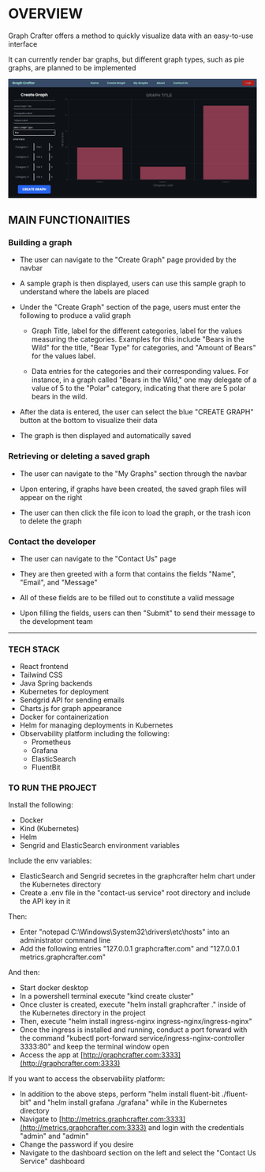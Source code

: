 # OVERVIEW

Graph Crafter offers a method to quickly visualize data with an easy-to-use interface

It can currently render bar graphs, but different graph types, such as pie graphs, are planned to be implemented

![graphcrafter-buildgraph](graphcrafter-buildgraph.png)

## MAIN FUNCTIONAlITIES

### Building a graph

- The user can navigate to the "Create Graph" page provided by the navbar

- A sample graph is then displayed, users can use this sample graph to understand where the labels are placed

- Under the "Create Graph" section of the page, users must enter the following to produce a valid graph

    - Graph Title, label for the different categories, label for the values measuring the categories. Examples for this include "Bears in the Wild" for the title, "Bear Type" for categories, and "Amount of Bears" for the values label.

    - Data entries for the categories and their corresponding values. For instance, in a graph called "Bears in the Wild," one may delegate of a value of 5 to the "Polar" category, indicating that there are 5 polar bears in the wild.

- After the data is entered, the user can select the blue "CREATE GRAPH" button at the bottom to visualize their data

- The graph is then displayed and automatically saved

### Retrieving or deleting a saved graph

- The user can navigate to the "My Graphs" section through the navbar

- Upon entering, if graphs have been created, the saved graph files will appear on the right

- The user can then click the file icon to load the graph, or the trash icon to delete the graph

### Contact the developer

- The user can navigate to the "Contact Us" page

- They are then greeted with a form that contains the fields "Name", "Email", and "Message"

- All of these fields are to be filled out to constitute a valid message

- Upon filling the fields, users can then "Submit" to send their message to the development team

---

### TECH STACK

- React frontend
- Tailwind CSS
- Java Spring backends
- Kubernetes for deployment
- Sendgrid API for sending emails
- Charts.js for graph appearance
- Docker for containerization
- Helm for managing deployments in Kubernetes
- Observability platform including the following:
    - Prometheus
    - Grafana
    - ElasticSearch
    - FluentBit

### TO RUN THE PROJECT

Install the following:

- Docker
- Kind (Kubernetes)
- Helm
- Sengrid and ElasticSearch environment variables

Include the env variables:

- ElasticSearch and Sengrid secretes in the graphcrafter helm chart under the Kubernetes directory
- Create a .env file in the "contact-us service" root directory and include the API key in it

Then:

- Enter "notepad C:\Windows\System32\drivers\etc\hosts" into an administrator command line
- Add the following entries "127.0.0.1 graphcrafter.com" and "127.0.0.1 metrics.graphcrafter.com"

And then:

- Start docker desktop
- In a powershell terminal execute "kind create cluster"
- Once cluster is created, execute "helm install graphcrafter ." inside of the Kubernetes directory in the project
- Then, execute "helm install ingress-nginx ingress-nginx/ingress-nginx" 
- Once the ingress is installed and running, conduct a port forward with the command "kubectl port-forward service/ingress-nginx-controller 3333:80" and keep the terminal window open
- Access the app at [http://graphcrafter.com:3333](http://graphcrafter.com:3333)

If you want to access the observability platform:

- In addition to the above steps, perform "helm install fluent-bit ./fluent-bit" and "helm install grafana ./grafana" while in the Kubernetes directory 
- Navigate to [http://metrics.graphcrafter.com:3333](http://metrics.graphcrafter.com:3333) and login with the credentials "admin" and "admin"
- Change the password if you desire
- Navigate to the dashboard section on the left and select the "Contact Us Service" dashboard
